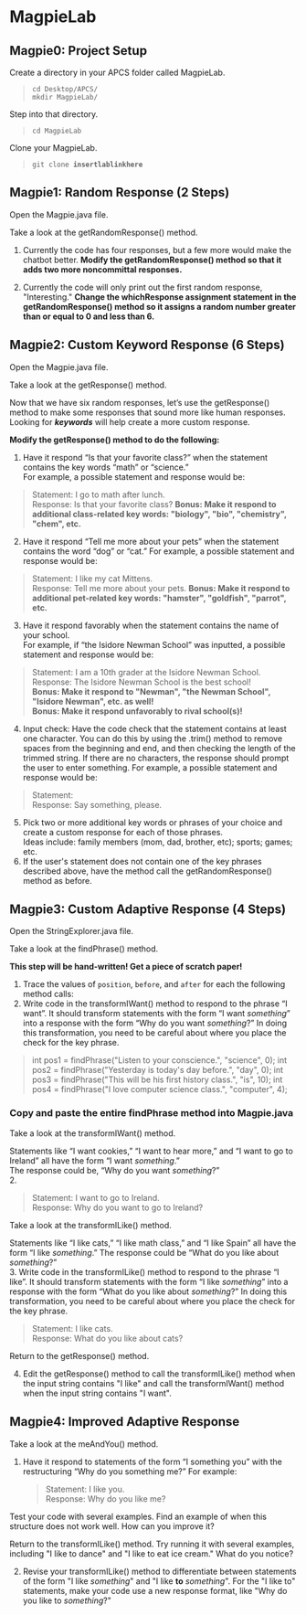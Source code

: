 # MagpieLab

## Magpie0: Project Setup
Create a directory in your APCS folder called MagpieLab.  
><code>cd Desktop/APCS/</code>  
><code>mkdir MagpieLab/</code>  

Step into that directory.  
><code>cd MagpieLab</code>  

Clone your MagpieLab.
><code>git clone **insertlablinkhere**</code>  

## Magpie1: Random Response (2 Steps)
Open the Magpie.java file.  

Take a look at the getRandomResponse() method.  

1. Currently the code has four responses, but a few more would make the chatbot better. **Modify the getRandomResponse() method so that it adds two more noncommittal responses.**  

2. Currently the code will only print out the first random response, "Interesting." **Change the whichResponse assignment statement in the getRandomResponse() method so it assigns a random number greater than or equal to 0 and less than 6.**  

## Magpie2: Custom Keyword Response (6 Steps)
Open the Magpie.java file.  

Take a look at the getResponse() method.

Now that we have six random responses, let’s use the getResponse() method to make some responses that sound more like human responses. Looking for ***keywords*** will help create a more custom response.  
  
**Modify the getResponse() method to do the following:**  

1. Have it respond “Is that your favorite class?” when the statement contains the key words “math” or “science.”  
  For example, a possible statement and response would be: 
> Statement: I go to math after lunch.  
> Response: Is that your favorite class?
**Bonus: Make it respond to additional class-related key words: "biology", "bio", "chemistry", "chem", etc.**  
2. Have it respond “Tell me more about your pets” when the statement contains the word “dog” or “cat.”
  For example, a possible statement and response would be:
> Statement: I like my cat Mittens.  
> Response: Tell me more about your pets.
**Bonus: Make it respond to additional pet-related key words: "hamster", "goldfish", "parrot", etc.**  
3. Have it respond favorably when the statement contains the name of your school.  
  For example, if “the Isidore Newman School” was inputted, a possible statement and response would be: 
> Statement: I am a 10th grader at the Isidore Newman School.  
> Response: The Isidore Newman School is the best school!  
**Bonus: Make it respond to "Newman", "the Newman School", "Isidore Newman", etc. as well!**  
**Bonus: Make it respond unfavorably to rival school(s)!**  
4. Input check: Have the code check that the statement contains at least one character. You can do this by using the .trim() method to remove spaces from the beginning and end, and then checking the length of the trimmed string. If there are no characters, the response should prompt the user to enter something.
  For example, a possible statement and response would be:
> Statement:  
> Response: Say something, please.
5. Pick two or more additional key words or phrases of your choice and create a custom response for each of those phrases.  
  Ideas include: family members (mom, dad, brother, etc); sports; games; etc.
6. If the user's statement does not contain one of the key phrases described above, have the method call the getRandomResponse() method as before.

## Magpie3: Custom Adaptive Response (4 Steps)
Open the StringExplorer.java file.  

Take a look at the findPhrase() method.  

**This step will be hand-written! Get a piece of scratch paper!**   

1. Trace the values of <code>position</code>, <code>before</code>, and <code>after</code> for each the following method calls:
2. Write code in the transformIWant() method to respond to the phrase “I want”. It should transform statements with the form “I want *something*” into a response with the form “Why do you want *something*?” In doing this transformation, you need to be careful about where you place the check for the key phrase.
> int pos1 = findPhrase("Listen to your conscience.", "science", 0);
> int pos2 = findPhrase("Yesterday is today's day before.", "day", 0);
> int pos3 = findPhrase("This will be his first history class.", "is", 10);
> int pos4 = findPhrase("I love computer science class.", "computer", 4);

### Copy and paste the entire findPhrase method into Magpie.java

Take a look at the transformIWant() method.  

Statements like “I want cookies,” “I want to hear more,” and “I want to go to Ireland” all have the form “I want *something*.”  
The response could be, “Why do you want *something*?”  
2.   
> Statement: I want to go to Ireland.  
> Response: Why do you want to go to Ireland?

Take a look at the transformILike() method.  

Statements like “I like cats,” “I like math class,” and “I like Spain” all have the form “I like *something*.” 
The response could be “What do you like about *something*?”  
3. Write code in the transformILike() method to respond to the phrase “I like”. It should transform statements with the form “I like *something*” into a response with the form “What do you like about *something*?” In doing this transformation, you need to be careful about where you place the check for the key phrase.  
> Statement: I like cats.  
> Response: What do you like about cats?

Return to the getResponse() method.  

4. Edit the getResponse() method to call the transformILike() method when the input string contains "I like" and call the transformIWant() method when the input string contains "I want".

## Magpie4: Improved Adaptive Response

Take a look at the meAndYou() method.

1. Have it respond to statements of the form “I something you” with the restructuring “Why do you something me?” For example:
   > Statement: I like you.  
   > Response: Why do you like me?  

Test your code with several examples. Find an example of when this structure does not work well. How can you improve it?

Return to the transformILike() method. Try running it with several examples, including "I like to dance" and "I like to eat ice cream." What do you notice?

2. Revise your transformILike() method to differentiate between statements of the form "I like *something*" and "I like **to** *something*". For the "I like to" statements, make your code use a new response format, like "Why do you like to *something*?"
